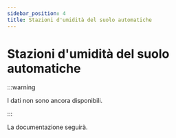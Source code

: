 ```yaml
---
sidebar_position: 4
title: Stazioni d'umidità del suolo automatiche
---
```


# Stazioni d'umidità del suolo automatiche

:::warning

I dati non sono ancora disponibili.

:::

La documentazione seguirà.
